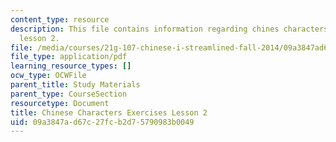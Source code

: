 ```yaml
---
content_type: resource
description: This file contains information regarding chines characters exercises
  lesson 2.
file: /media/courses/21g-107-chinese-i-streamlined-fall-2014/09a3847ad67c27fcb2d75790983b0049_MIT21G_107F14_L2_mia.pdf
file_type: application/pdf
learning_resource_types: []
ocw_type: OCWFile
parent_title: Study Materials
parent_type: CourseSection
resourcetype: Document
title: Chinese Characters Exercises Lesson 2
uid: 09a3847a-d67c-27fc-b2d7-5790983b0049
---
```

